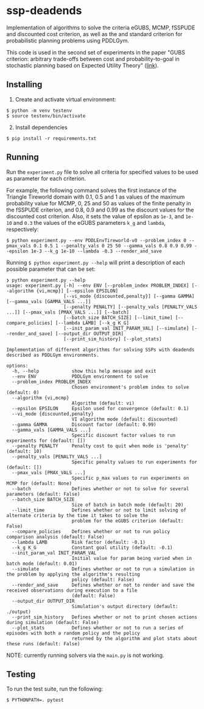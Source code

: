 # ssp-deadends

Implementation of algorithms to solve the criteria eGUBS, MCMP, fSSPUDE and discounted cost criterion, as well as the and standard criterion for probabilistic planning problems using PDDLGym.

This code is used in the second set of experiments in the paper "GUBS criterion: arbitrary trade-offs between cost and probability-to-goal in stochastic planning based on Expected Utility Theory" ([link](https://www.sciencedirect.com/science/article/pii/S0004370222001886)).



## Installing

1. Create and activate virtual environment:
```
$ python -m venv testenv
$ source testenv/bin/activate
```
2. Install dependencies
```
$ pip install -r requirements.txt
```

## Running
Run the `experiment.py` file to solve all criteria for specified values to be used as parameter for each criterion.

For example, the following command solves the first instance of the Triangle Tireworld domain with 0.1, 0.5 and 1 as values of the maximum probability value for MCMP, 0, 25 and 50 as values of the finite penalty in the fSSPUDE criterion, and 0.8, 0.9 and 0.99 as the discount values for the discounted cost criterion.
Also, it sets the value of epsilon as `1e-3`, and `1e-10` and `0.3` the values of the eGUBS parameters `k_g` and `lambda`, respectively:

```
$ python experiment.py --env PDDLEnvTireworld-v0 --problem_index 0 --pmax_vals 0.1 0.5 1 --penalty_vals 0 25 50 --gamma_vals 0.8 0.9 0.99 --epsilon 1e-3 --k_g 1e-10 --lambda -0.3 --render_and_save
```

Running `$ python experiment.py --help` will print a description of each possible parameter that can be set:
```
❯ python experiment.py --help
usage: experiment.py [-h] --env ENV [--problem_index PROBLEM_INDEX] [--algorithm {vi,mcmp}] [--epsilon EPSILON]
                     [--vi_mode {discounted,penalty}] [--gamma GAMMA] [--gamma_vals [GAMMA_VALS ...]]
                     [--penalty PENALTY] [--penalty_vals [PENALTY_VALS ...]] [--pmax_vals [PMAX_VALS ...]] [--batch]
                     [--batch_size BATCH_SIZE] [--limit_time] [--compare_policies] [--lambda LAMB] [--k_g K_G]
                     [--init_param_val INIT_PARAM_VAL] [--simulate] [--render_and_save] [--output_dir OUTPUT_DIR]
                     [--print_sim_history] [--plot_stats]

Implementation of different algorithms for solving SSPs with deadends described as PDDLGym environments.

options:
  -h, --help            show this help message and exit
  --env ENV             PDDLGym environment to solve
  --problem_index PROBLEM_INDEX
                        Chosen environment's problem index to solve (default: 0)
  --algorithm {vi,mcmp}
                        Algorithm (default: vi)
  --epsilon EPSILON     Epsilon used for convergence (default: 0.1)
  --vi_mode {discounted,penalty}
                        VI algorithm mode (default: discounted)
  --gamma GAMMA         Discount factor (default: 0.99)
  --gamma_vals [GAMMA_VALS ...]
                        Specific discount factor values to run experiments for (default: [])
  --penalty PENALTY     Penalty cost to quit when mode is 'penalty' (default: 10)
  --penalty_vals [PENALTY_VALS ...]
                        Specific penalty values to run experiments for (default: [])
  --pmax_vals [PMAX_VALS ...]
                        Specific p_max values to run experiments on MCMP for (default: None)
  --batch               Defines whether or not to solve for several parameters (default: False)
  --batch_size BATCH_SIZE
                        Size of batch in batch mode (default: 20)
  --limit_time          Defines whether or not to limit solving of alternate criteria by the time it takes to solve the
                        problem for the eGUBS criterion (default: False)
  --compare_policies    Defines whether or not to run policy comparison analysis (default: False)
  --lambda LAMB         Risk factor (default: -0.1)
  --k_g K_G             Constant goal utility (default: -0.1)
  --init_param_val INIT_PARAM_VAL
                        Initial value for param being varied when in batch mode (default: 0.01)
  --simulate            Defines whether or not to run a simulation in the problem by applying the algorithm's resulting
                        policy (default: False)
  --render_and_save     Defines whether or not to render and save the received observations during execution to a file
                        (default: False)
  --output_dir OUTPUT_DIR
                        Simulation's output directory (default: ./output)
  --print_sim_history   Defines whether or not to print chosen actions during simulation (default: False)
  --plot_stats          Defines whether or not to run a series of episodes with both a random policy and the policy
                        returned by the algorithm and plot stats about these runs (default: False)
```

NOTE: currently running solvers via the `main.py` is not working.

## Testing
To run the test suite, run the following:

```
$ PYTHONPATH=. pytest
```
